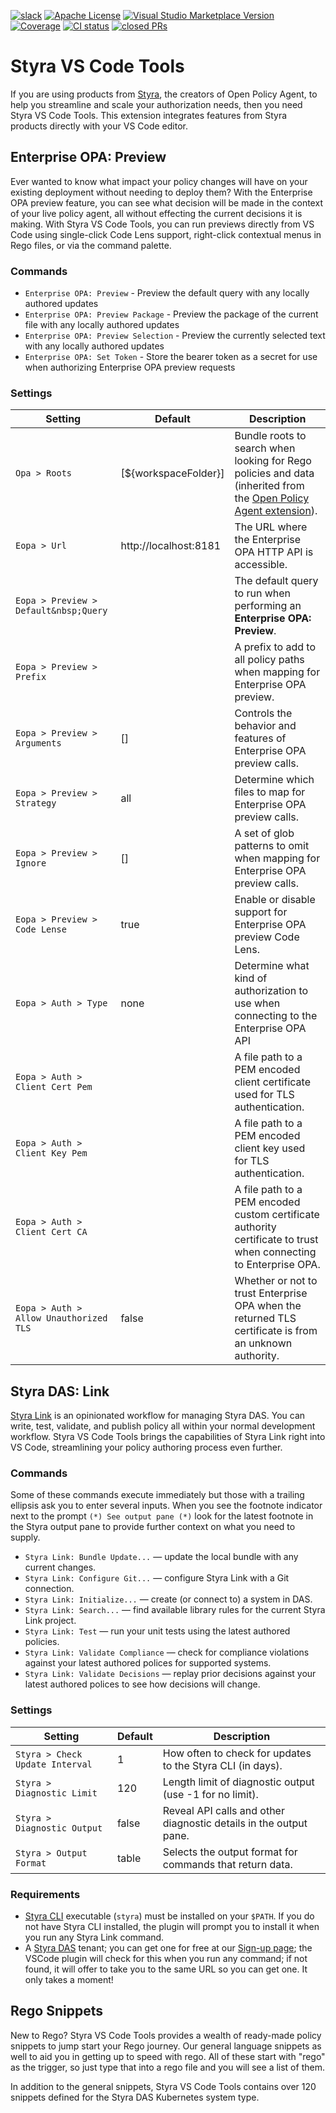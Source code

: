 <!-- markdownlint-disable MD041 -->
[![slack](https://img.shields.io/badge/slack-styra-24b6e0.svg?logo=slack)](https://styracommunity.slack.com/)
[![Apache License](https://img.shields.io/badge/license-Apache%202.0-orange.svg)](https://www.apache.org/licenses/LICENSE-2.0)
[![Visual Studio Marketplace Version](https://img.shields.io/visual-studio-marketplace/v/Styra.vscode-styra?color=24b6e0)](#)
[![Coverage](https://img.shields.io/badge/Coverage-74%25-brightgreen)](#)
[![CI status](https://github.com/StyraInc/vscode-styra/actions/workflows/main.yaml/badge.svg)](https://github.com/StyraInc/vscode-styra/actions/workflows/main.yaml)
[![closed PRs](https://img.shields.io/github/issues-pr-closed-raw/StyraInc/vscode-styra)](https://github.com/StyraInc/vscode-styra/pulls?q=is%3Apr+is%3Aclosed)
<!--
  Notes for above:
  24b6e0 is Styra blue!
  Slack: https://github.com/brigadecore/brigade-foundations/pull/17/files
  CI status: https://docs.github.com/en/actions/monitoring-and-troubleshooting-workflows/adding-a-workflow-status-badge
-->

# Styra VS Code Tools

If you are using products from [Styra](https://www.styra.com), the creators of Open Policy Agent, to help you streamline and scale your authorization needs, then you need Styra VS Code Tools. This extension integrates features from Styra products directly with your VS Code editor.

## Enterprise OPA: Preview

Ever wanted to know what impact your policy changes will have on your existing deployment without needing to deploy them? With the Enterprise OPA preview feature, you can see what decision will be made in the context of your live policy agent, all without effecting the current decisions it is making. With Styra VS Code Tools, you can run previews directly from VS Code using single-click Code Lens support, right-click contextual menus in Rego files, or via the command palette.

### Commands

* `Enterprise OPA: Preview` - Preview the default query with any locally authored updates
* `Enterprise OPA: Preview Package` - Preview the package of the current file with any locally authored updates
* `Enterprise OPA: Preview Selection` - Preview the currently selected text with any locally authored updates
* `Enterprise OPA: Set Token` - Store the bearer token as a secret for use when authorizing Enterprise OPA preview requests


### Settings

| Setting | Default | Description |
| --- | --- | --- |
| `Opa > Roots` | [${workspaceFolder}] | Bundle roots to search when looking for Rego policies and data (inherited from the [Open Policy Agent extension](https://marketplace.visualstudio.com/items?itemName=tsandall.opa)). |
| `Eopa > Url` | http://localhost:8181 | The URL where the Enterprise OPA HTTP API is accessible. |
| `Eopa > Preview > Default&nbsp;Query` | | The default query to run when performing an **Enterprise OPA: Preview**. |
| `Eopa > Preview > Prefix` | | A prefix to add to all policy paths when mapping for Enterprise OPA preview.  |
| `Eopa > Preview > Arguments` | [] | Controls the behavior and features of Enterprise OPA preview calls. |
| `Eopa > Preview > Strategy` | all | Determine which files to map for Enterprise OPA preview calls. |
| `Eopa > Preview > Ignore` | [] | A set of glob patterns to omit when mapping for Enterprise OPA preview calls. |
| `Eopa > Preview > Code Lense` | true | Enable or disable support for Enterprise OPA preview Code Lens. |
| `Eopa > Auth > Type` | none | Determine what kind of authorization to use when connecting to the Enterprise OPA API |
| `Eopa > Auth > Client Cert Pem` | | A file path to a PEM encoded client certificate used for TLS authentication. |
 `Eopa > Auth > Client Key Pem` | | A file path to a PEM encoded client key used for TLS authentication. |
| `Eopa > Auth > Client Cert CA` | | A file path to a PEM encoded custom certificate authority certificate to trust when connecting to Enterprise OPA. |
| `Eopa > Auth > Allow Unauthorized TLS` | false | Whether or not to trust Enterprise OPA when the returned TLS certificate is from an unknown authority. |
## Styra DAS: Link

[Styra Link](https://docs.styra.com/das/reference/styra-link/) is an opinionated workflow for managing Styra DAS. You can write, test, validate, and publish policy all within your normal development workflow. Styra VS Code Tools brings the capabilities of Styra Link right into VS Code, streamlining your policy authoring process even further.

### Commands

Some of these commands execute immediately but those with a trailing ellipsis ask you to enter several inputs. When you see the footnote indicator next to the prompt `(*) See output pane (*)` look for the latest footnote in the Styra output pane to provide further context on what you need to supply.

* `Styra Link: Bundle Update...` — update the local bundle with any current changes.
* `Styra Link: Configure Git...` — configure Styra Link with a Git connection.
* `Styra Link: Initialize...` — create (or connect to) a system in DAS.
* `Styra Link: Search...` — find available library rules for the current Styra Link project.
* `Styra Link: Test` — run your unit tests using the latest authored policies.
* `Styra Link: Validate Compliance` — check for compliance violations against your latest authored polices for supported systems.
* `Styra Link: Validate Decisions` — replay prior decisions against your latest authored polices to see how decisions will change.

### Settings

| Setting | Default | Description |
| --- | --- | --- |
| `Styra > Check Update Interval` | 1 | How often to check for updates to the Styra CLI (in days). |
| `Styra > Diagnostic Limit` | 120 | Length limit of diagnostic output (use -1 for no limit). |
| `Styra > Diagnostic Output` | false | Reveal API calls and other diagnostic details in the output pane. |
| `Styra > Output Format` | table | Selects the output format for commands that return data. |

### Requirements

* [Styra CLI](https://docs.styra.com/reference/cli/install-use-cli) executable (`styra`) must be installed on your `$PATH`.  If you do not have Styra CLI installed, the plugin will prompt you to install it when you run any Styra Link command.
* A [Styra DAS](https://www.styra.com/styra-das/) tenant; you can get one for free at our [Sign-up page](https://signup.styra.com); the VSCode plugin will check for this when you run any command; if not found, it will offer to take you to the same URL so you can get one. It only takes a moment!

## Rego Snippets

New to Rego? Styra VS Code Tools provides a wealth of ready-made policy snippets to jump start your Rego journey. Our general language snippets as well to aid you in getting up to speed with rego. All of these start with "rego" as the trigger, so just type that into a rego file and you will see a list of them.

In addition to the general snippets, Styra VS Code Tools contains over 120 snippets defined for the Styra DAS Kubernetes system type.
